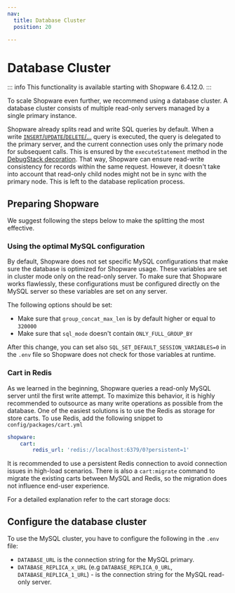 ```yaml
---
nav:
  title: Database Cluster
  position: 20

---
```


# Database Cluster

::: info
This functionality is available starting with Shopware 6.4.12.0.
:::

To scale Shopware even further, we recommend using a database cluster. A database cluster consists of multiple read-only servers managed by a single primary instance.

Shopware already splits read and write SQL queries by default. When a write  [`INSERT`/`UPDATE`/`DELETE`/...](https://github.com/shopware/shopware/blob/v6.4.11.1/src/Core/Profiling/Doctrine/DebugStack.php#L48) query is executed, the query is delegated to the primary server, and the current connection uses only the primary node for subsequent calls. This is ensured by the `executeStatement` method in the [DebugStack decoration](https://github.com/shopware/shopware/blob/v6.4.11.1/src/Core/Profiling/Doctrine/DebugStack.php#L48).
That way, Shopware can ensure read-write consistency for records within the same request. However, it doesn't take into account that read-only child nodes might not be in sync with the primary node. This is left to the database replication process.

## Preparing Shopware

We suggest following the steps below to make the splitting the most effective.

### Using the optimal MySQL configuration

By default, Shopware does not set specific MySQL configurations that make sure the database is optimized for Shopware usage.
These variables are set in cluster mode only on the read-only server. To make sure that Shopware works flawlessly, these configurations must be configured directly on the MySQL server so these variables are set on any server.

The following options should be set:

- Make sure that `group_concat_max_len` is by default higher or equal to `320000`
- Make sure that `sql_mode` doesn't contain `ONLY_FULL_GROUP_BY`

After this change, you can set also `SQL_SET_DEFAULT_SESSION_VARIABLES=0` in the `.env` file so Shopware does not check for those variables at runtime.

### Cart in Redis

As we learned in the beginning, Shopware queries a read-only MySQL server until the first write attempt. To maximize this behavior, it is highly recommended to outsource as many write operations as possible from the database. One of the easiest solutions is to use the Redis as storage for store carts.
To use Redis, add the following snippet to `config/packages/cart.yml`

```yaml
shopware:
    cart:
        redis_url: 'redis://localhost:6379/0?persistent=1'
```

It is recommended to use a persistent Redis connection to avoid connection issues in high-load scenarios. There is also a `cart:migrate` command to migrate the existing carts between MySQL and Redis, so the migration does not influence end-user experience.

For a detailed explanation refer to the cart storage docs:
<PageRef page="../performance/cart-storage" />

## Configure the database cluster

To use the MySQL cluster, you have to configure the following in the `.env` file:

- `DATABASE_URL` is the connection string for the MySQL primary.
- `DATABASE_REPLICA_x_URL` (e.g `DATABASE_REPLICA_0_URL`, `DATABASE_REPLICA_1_URL`) - is the connection string for the MySQL read-only server.
